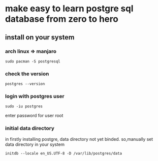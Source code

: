 # make easy to learn postgre sql database from zero to hero

## install on your system
### arch linux => manjaro
`sudo pacman -S postgresql`

### check the version
`postgres --version`

### login with postgres user
```
sudo -iu postgres
```
enter password for user root

### initial data directory
in firstly installing postgre, data directory not yet binded.
so,manually set data directory in your system
```
initdb --locale en_US.UTF-8 -D /var/lib/postgres/data
```


